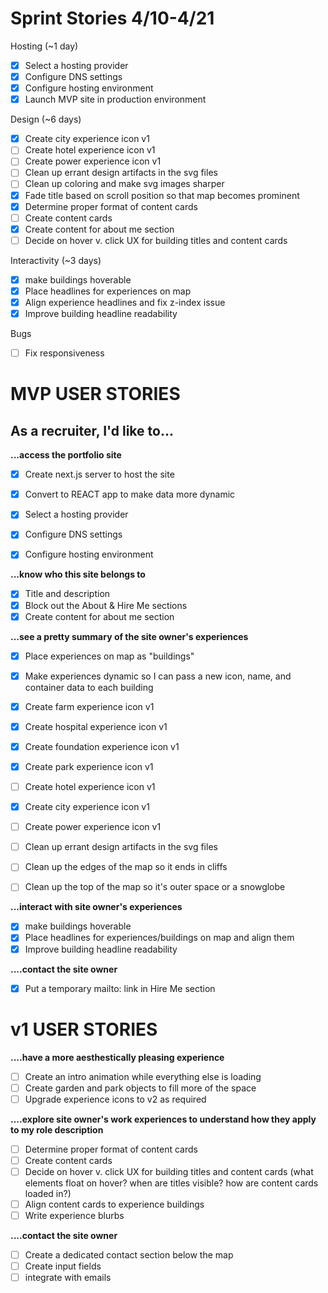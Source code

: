 # Sprint Stories 4/10-4/21

Hosting (~1 day)
- [x] Select a hosting provider
- [x] Configure DNS settings
- [x] Configure hosting environment
- [x] Launch MVP site in production environment

Design (~6 days)
- [x] Create city experience icon v1
- [ ] Create hotel experience icon v1
- [ ] Create power experience icon v1
- [ ] Clean up errant design artifacts in the svg files
- [ ] Clean up coloring and make svg images sharper
- [x] Fade title based on scroll position so that map becomes prominent
- [x] Determine proper format of content cards 
- [ ] Create content cards
- [x] Create content for about me section
- [ ] Decide on hover v. click UX for building titles and content cards 

Interactivity (~3 days)
- [x] make buildings hoverable
- [x] Place headlines for experiences on map 
- [x] Align experience headlines and fix z-index issue
- [x] Improve building headline readability

Bugs
- [ ] Fix responsiveness


# MVP USER STORIES
## As a recruiter, I'd like to...
**...access the portfolio site**
- [x] Create next.js server to host the site
- [x] Convert to REACT app to make data more dynamic
- [x] Select a hosting provider
- [x] Configure DNS settings
- [x] Configure hosting environment


**...know who this site belongs to** 
- [x] Title and description
- [x] Block out the About & Hire Me sections
- [x] Create content for about me section

**...see a pretty summary of the site owner's experiences**
- [x] Place experiences on map as "buildings"
- [x] Make experiences dynamic so I can pass a new icon, name, and container data to each building
- [x] Create farm experience icon v1
- [x] Create hospital experience icon v1
- [x] Create foundation experience icon v1
- [x] Create park experience icon v1
- [ ] Create hotel experience icon v1
- [x] Create city experience icon v1
- [ ] Create power experience icon v1
- [ ] Clean up errant design artifacts in the svg files
- [ ] Clean up the edges of the map so it ends in cliffs
- [ ] Clean up the top of the map so it's outer space or a snowglobe


**...interact with site owner's experiences**
- [x] make buildings hoverable
- [x] Place headlines for experiences/buildings on map and align them
- [x] Improve building headline readability

**....contact the site owner**
- [x] Put a temporary mailto: link in Hire Me section


# v1 USER STORIES
**....have a more aesthestically pleasing experience**

- [ ] Create an intro animation while everything else is loading
- [ ] Create garden and park objects to fill more of the space
- [ ] Upgrade experience icons to v2 as required

**....explore site owner's work experiences to understand how they apply to my role description**
- [ ] Determine proper format of content cards 
- [ ] Create content cards
- [ ] Decide on hover v. click UX for building titles and content cards 
    (what elements float on hover? when are titles visible? how are content cards loaded in?)
- [ ] Align content cards to experience buildings
- [ ] Write experience blurbs

**....contact the site owner**
- [ ] Create a dedicated contact section below the map
- [ ] Create input fields
- [ ] integrate with emails